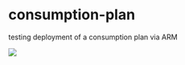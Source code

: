 # consumption-plan
testing deployment of a consumption plan via ARM

<a href="https://portal.azure.com/#create/Microsoft.Template/uri/https%3A%2F%2Fraw.githubusercontent.com%2Fhoffmanic%2Fazure-quickstart-templates%2Fmaster%2Fazuredeploy.json" target="_blank">
    <img src="http://azuredeploy.net/deploybutton.png"/>
</a>
